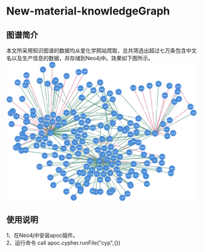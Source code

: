 # New-material-knowledgeGraph
## 图谱简介
本文所采用知识图谱的数据均从爱化学网站爬取，总共筛选出超过七万条包含中文名以及生产信息的数据，并存储到Neo4j中。效果如下图所示。
![](https://github.com/TCTC00D/New-material-knowledgeGraph/blob/main/graph.png)  
## 使用说明
1、在Neo4j中安装apoc插件。<br>
2、运行命令
  call apoc.cypher.runFile("cyp",{})

